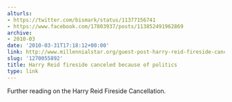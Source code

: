 ```yaml
---
alturls:
- https://twitter.com/bismark/status/11377156741
- https://www.facebook.com/17803937/posts/113852491962869
archive:
- 2010-03
date: '2010-03-31T17:18:12+00:00'
link: http://www.millennialstar.org/guest-post-harry-reid-fireside-canceled-because-of-politics/
slug: '1270055892'
title: Harry Reid fireside canceled because of politics
type: link
---
```


Further reading on the Harry Reid Fireside Cancellation.

